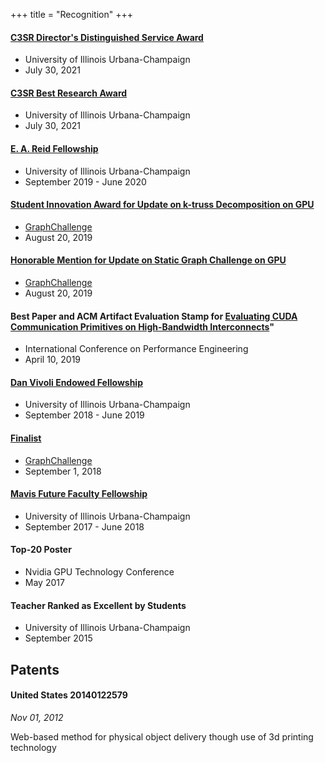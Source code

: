 +++
title = "Recognition"
+++

#### [C3SR Director's Distinguished Service Award](https://c3sr.com)
* University of Illinois Urbana-Champaign
* July 30, 2021

#### [C3SR Best Research Award](https://c3sr.com)
* University of Illinois Urbana-Champaign
* July 30, 2021

#### [E. A. Reid Fellowship](https://ece.illinois.edu/academics/grad/fellowships/reid)
* University of Illinois Urbana-Champaign
* September 2019 - June 2020

#### [Student Innovation Award for Update on k-truss Decomposition on GPU](https://graphchallenge.mit.edu/champions)
* [GraphChallenge](https://graphchallenge.mit.edu)
* August 20, 2019

#### [Honorable Mention for Update on Static Graph Challenge on GPU](https://graphchallenge.mit.edu/champions)
* [GraphChallenge](https://graphchallenge.mit.edu)
* August 20, 2019

#### Best Paper and ACM Artifact Evaluation Stamp for [Evaluating CUDA Communication Primitives on High-Bandwidth Interconnects](/publication/20190410_pearson_icpe)"
* International Conference on Performance Engineering
* April 10, 2019

#### [Dan Vivoli Endowed Fellowship](https://ece.illinois.edu/academics/grad/fellowships/vivoli)
* University of Illinois Urbana-Champaign
* September 2018 - June 2019

#### [Finalist](https://graphchallenge.mit.edu/champions)
* [GraphChallenge](https://graphchallenge.mit.edu)
* September 1, 2018

#### [Mavis Future Faculty Fellowship](http://publish.illinois.edu/engr-mavis/)
* University of Illinois Urbana-Champaign
* September 2017 - June 2018


#### Top-20 Poster
* Nvidia GPU Technology Conference
* May 2017


#### Teacher Ranked as Excellent by Students
* University of Illinois Urbana-Champaign
* September 2015

## Patents

#### United States 20140122579
*Nov 01, 2012*

Web-based method for physical object delivery though use of 3d printing technology

